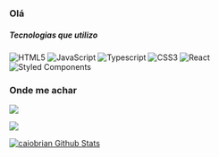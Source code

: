 ### Olá 

##### Tecnologias que utilizo

![HTML5](https://img.shields.io/badge/-HTML5-000000?style=flat&logo=html5)
![JavaScript](https://img.shields.io/badge/-JavaScript-000000?style=flat&logo=javascript)
![Typescript](https://img.shields.io/badge/-Typescript-000000?style=flat&logo=typescript)
![CSS3](https://img.shields.io/badge/-CSS3-000000?style=flat&logo=css3)
![React](https://img.shields.io/badge/-React-000000?style=flat&logo=react)
![Styled Components](https://img.shields.io/badge/-Styled-000000?style=flat&logo=styled-components)

### Onde me achar
<p align=”center>
  <a href="https://www.linkedin.com/in/caiobrian">
    <img src="https://img.shields.io/badge/LinkedIn-blue?style=flat&logo=linkedin&labelColor=blue"/> 
  </a>
</p>

<p align=”center>
  <a href="https://www.linkedin.com/in/caiobrian">
    <img src="https://img.shields.io/badge/Gmail-red?style=flat&logo=gmail&labelColor=red"/> 
  </a>
</p>


 <a href="https://github.com/caiobrian">
<img align="center" alt="caiobrian Github Stats" src="https://github-readme-stats.codestackr.vercel.app/api?username=caiobrian&show_icons=true&hide_border=true&count_private=true&include_all_commits=true&theme=radical" /></a>

<!--
**caiobrian/caiobrian** is a ✨ _special_ ✨ repository because its `README.md` (this file) appears on your GitHub profile.

Here are some ideas to get you started:

- 🔭 I’m currently working on ...
- 🌱 I’m currently learning ...
- 👯 I’m looking to collaborate on ...
- 🤔 I’m looking for help with ...
- 💬 Ask me about ...
- 📫 How to reach me: ...
- 😄 Pronouns: ...
- ⚡ Fun fact: ...
-->
[linkedin]: https://www.linkedin.com/in/caiobrian
